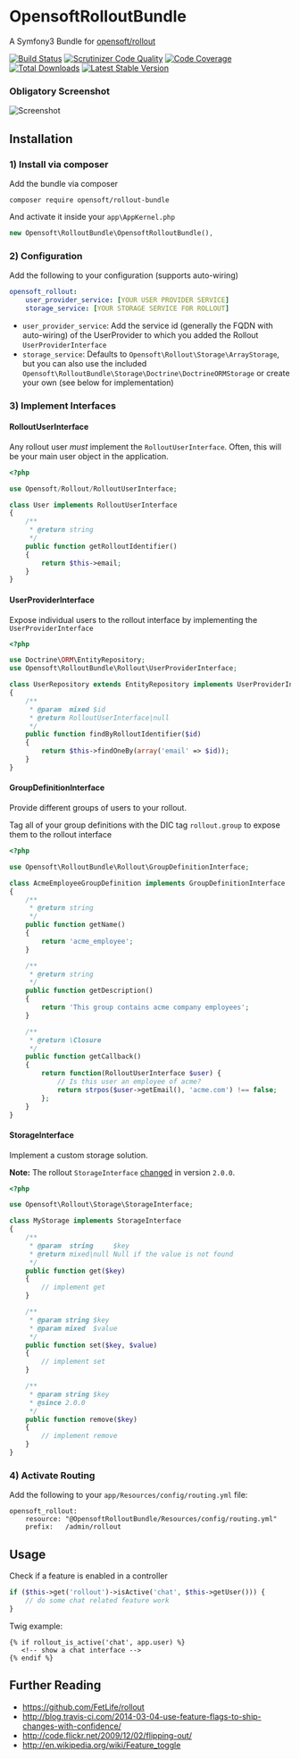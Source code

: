 OpensoftRolloutBundle
=====================

A Symfony3 Bundle for [opensoft/rollout](http://github.com/opensoft/rollout)

[![Build Status](https://travis-ci.org/opensoft/OpensoftRolloutBundle.svg?branch=master)](https://travis-ci.org/opensoft/OpensoftRolloutBundle) [![Scrutinizer Code Quality](https://scrutinizer-ci.com/g/opensoft/OpensoftRolloutBundle/badges/quality-score.png?s=4980d55f8407070251ca97ba3b92f855cfce67ce)](https://scrutinizer-ci.com/g/opensoft/OpensoftRolloutBundle/) [![Code Coverage](https://scrutinizer-ci.com/g/opensoft/OpensoftRolloutBundle/badges/coverage.png?s=2a11bb9fe02adb950f1b446311c6044a70a2e1fd)](https://scrutinizer-ci.com/g/opensoft/OpensoftRolloutBundle/) [![Total Downloads](https://poser.pugx.org/opensoft/rollout-bundle/downloads.png)](https://packagist.org/packages/opensoft/rollout-bundle) [![Latest Stable Version](https://poser.pugx.org/opensoft/rollout-bundle/v/stable.png)](https://packagist.org/packages/opensoft/rollout-bundle)

### Obligatory Screenshot

![Screenshot](https://github.com/opensoft/OpensoftRolloutBundle/raw/master/Resources/doc/screenshot-extended.png)

Installation
------------

### 1) Install via composer

Add the bundle via composer

    composer require opensoft/rollout-bundle

And activate it inside your `app\AppKernel.php`

```php
new Opensoft\RolloutBundle\OpensoftRolloutBundle(),
```

### 2) Configuration

Add the following to your configuration (supports auto-wiring)

```yaml
opensoft_rollout:
    user_provider_service: [YOUR USER PROVIDER SERVICE]
    storage_service: [YOUR STORAGE SERVICE FOR ROLLOUT]
```

* `user_provider_service`: Add the service id (generally the FQDN with auto-wiring) of the UserProvider to which you added the Rollout `UserProviderInterface`
* `storage_service`: Defaults to `Opensoft\Rollout\Storage\ArrayStorage`, but you can also use the included `Opensoft\RolloutBundle\Storage\Doctrine\DoctrineORMStorage` or create your own (see below for implementation)

### 3) Implement Interfaces

#### RolloutUserInterface

Any rollout user _must_ implement the `RolloutUserInterface`.  Often, this will be your main user object in the application.

```php
<?php

use Opensoft/Rollout/RolloutUserInterface;

class User implements RolloutUserInterface
{
    /**
     * @return string
     */
    public function getRolloutIdentifier()
    {
        return $this->email;
    }
}

```

#### UserProviderInterface

Expose individual users to the rollout interface by implementing the `UserProviderInterface`

```php
<?php

use Doctrine\ORM\EntityRepository;
use Opensoft\RolloutBundle\Rollout\UserProviderInterface;

class UserRepository extends EntityRepository implements UserProviderInterface
{
    /**
     * @param  mixed $id
     * @return RolloutUserInterface|null
     */
    public function findByRolloutIdentifier($id)
    {
        return $this->findOneBy(array('email' => $id));
    }
}
```

#### GroupDefinitionInterface

Provide different groups of users to your rollout.

Tag all of your group definitions with the DIC tag `rollout.group` to expose them to the rollout interface

```php
<?php

use Opensoft\RolloutBundle\Rollout\GroupDefinitionInterface;

class AcmeEmployeeGroupDefinition implements GroupDefinitionInterface
{
    /**
     * @return string
     */
    public function getName()
    {
        return 'acme_employee';
    }

    /**
     * @return string
     */
    public function getDescription()
    {
        return 'This group contains acme company employees';
    }

    /**
     * @return \Closure
     */
    public function getCallback()
    {
        return function(RolloutUserInterface $user) {
            // Is this user an employee of acme?
            return strpos($user->getEmail(), 'acme.com') !== false;
        };
    }
}
```

#### StorageInterface

Implement a custom storage solution.

**Note:** The rollout `StorageInterface` [changed](https://github.com/opensoft/rollout/releases/tag/2.0.0) in version `2.0.0`.

```php
<?php

use Opensoft\Rollout\Storage\StorageInterface;

class MyStorage implements StorageInterface
{
    /**
     * @param  string     $key
     * @return mixed|null Null if the value is not found
     */
    public function get($key)
    {
        // implement get
    }

    /**
     * @param string $key
     * @param mixed  $value
     */
    public function set($key, $value)
    {
        // implement set
    }

    /**
     * @param string $key
     * @since 2.0.0
     */
    public function remove($key)
    {
        // implement remove
    }
}
```

### 4) Activate Routing

Add the following to your `app/Resources/config/routing.yml` file:

    opensoft_rollout:
        resource: "@OpensoftRolloutBundle/Resources/config/routing.yml"
        prefix:   /admin/rollout

## Usage

Check if a feature is enabled in a controller

```php
if ($this->get('rollout')->isActive('chat', $this->getUser())) {
    // do some chat related feature work
}
```

Twig example:

```
{% if rollout_is_active('chat', app.user) %}
   <!-- show a chat interface -->
{% endif %}
```


## Further Reading

* https://github.com/FetLife/rollout
* http://blog.travis-ci.com/2014-03-04-use-feature-flags-to-ship-changes-with-confidence/
* http://code.flickr.net/2009/12/02/flipping-out/
* http://en.wikipedia.org/wiki/Feature_toggle
